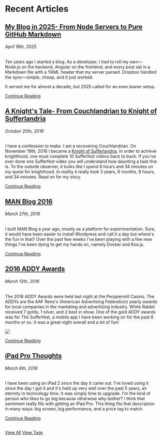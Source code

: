 # Recent Articles

## [My Blog in 2025- From Node Servers to Pure GitHub Markdown](articles/20250418%20My%20Blog%20in%202025-%20From%20Node%20Servers%20to%20Pure%20GitHub%20Markdown.md)
###### April 18th, 2025

Ten years ago I started a blog. As a developer, I *had* to roll my own—Node.js on the backend, Angular on the frontend, and every post sat in a Markdown file with a YAML header that my server parsed. Dropbox handled the sync—simple, cheap, and it just worked.

It served me for almost a decade, but 2025 called for an even leaner setup.

[Continue Reading](articles/20250418%20My%20Blog%20in%202025-%20From%20Node%20Servers%20to%20Pure%20GitHub%20Markdown.md)

## [A Knight's Tale- From Couchlandrian to Knight of Sufferlandria](articles/20161020%20A%20Knight's%20Tale-%20From%20Couchlandrian%20to%20Knight%20of%20Sufferlandria.md)
###### October 20th, 2016

I have a confession to make. I am a recovering Couchlandrian. On November 19th, 2016 I became a [Knight of Sufferlandria](https://thesufferfest.com/pages/knights-of-sufferlandria). In order to achieve knighthood, one must complete 10 Sufferfest videos back to back. If you've ever done one Sufferfest video you will understand how daunting a task this is. To the outside observer, it looks like I spend 8 hours and 34 minutes on my quest for knighthood. In reality it really took 3 years, 6 months, 8 hours, and 34 minutes. Read on for my story.

[Continue Reading](articles/20161020%20A%20Knight's%20Tale-%20From%20Couchlandrian%20to%20Knight%20of%20Sufferlandria.md)

## [MAN Blog 2016](articles/20160327%20MAN%20Blog%202016.md)
###### March 27th, 2016

I built MAN Blog a year ago, mostly as a platform for experimentation. Sure, it would have been easier to install Wordpress and call it a day but where's the fun in that? Over the past few weeks I've been playing with a few new things I've been dying to get my hands on, namely Docker and Koa.js.

[Continue Reading](articles/20160327%20MAN%20Blog%202016.md)

## [2016 ADDY Awards](articles/20160312%202016%20ADDY%20Awards.md)
###### March 12th, 2016

The 2016 ADDY Awards were held last night at the Perppermill Casino.  The ADDYs are the AAF Reno's (American Advertising Federation) yearly awards for local companies in the marketing and advertising industry. White Rabbit received 7 golds, 1 silver, and 2 best in show. One of the gold ADDY awards was for The Sufferfest, a mobile app I have been working on for the past 6 months or so. It was a great night overall and a lot of fun!

![](../resources/20160312/sr7AZnZ%20Medium.jpeg)

[Continue Reading](articles/20160312%202016%20ADDY%20Awards.md)

## [iPad Pro Thoughts](articles/20160306%20iPad%20Pro%20Thoughts.md)
###### March 6th, 2016

I have been using an iPad 2 since the day it came out. I've loved using it since the day I got it and it's held up very well over the past 5 years, an eternity in technology time. It was simply time to upgrade. I'm the kind of person who likes to go big because otherwise why bother? I think that sentiment really fits with getting an iPad Pro. This thing fits that description in many ways: big screen, big performance, and a price tag to match.

[Continue Reading](articles/20160306%20iPad%20Pro%20Thoughts.md)

##
[View All](articles/)
[View Tags](Tags.md)
